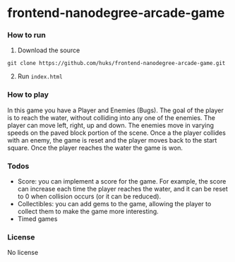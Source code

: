 frontend-nanodegree-arcade-game
===============================

### How to run

1. Download the source
```
git clone https://github.com/huks/frontend-nanodegree-arcade-game.git
```
2. Run `index.html`

### How to play

In this game you have a Player and Enemies (Bugs). The goal of the player is to reach the water, without colliding into any one of the enemies. The player can move left, right, up and down. The enemies move in varying speeds on the paved block portion of the scene. Once a the player collides with an enemy, the game is reset and the player moves back to the start square. Once the player reaches the water the game is won.

### Todos

- Score: you can implement a score for the game. For example, the score can increase each time the player reaches the water, and it can be reset to 0 when collision occurs (or it can be reduced).
- Collectibles: you can add gems to the game, allowing the player to collect them to make the game more interesting.
- Timed games

### License
No license